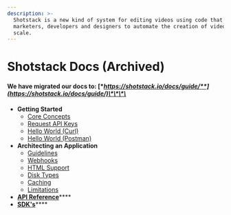 ```yaml
---
description: >-
  Shotstack is a new kind of system for editing videos using code that enables
  marketers, developers and designers to automate the creation of videos at
  scale.
---
```


# Shotstack Docs \(Archived\)

#### We have migrated our docs to: [**https://shotstack.io/docs/guide/**](https://shotstack.io/docs/guide/)\*\*\*\*

* **Getting Started**
  * [Core Concepts](https://shotstack.io/docs/guide/getting-started/core-concepts)
  * [Request API Keys](https://shotstack.io/docs/guide/getting-started/request-api-keys)
  * [Hello World \(Curl\)](https://shotstack.io/docs/guide/getting-started/hello-world-using-curl)
  * [Hello World \(Postman\)](https://shotstack.io/docs/guide/getting-started/hello-world-postman)
* **Architecting an Application**
  * [Guidelines](https://shotstack.io/docs/guide/architecting-an-application/guidelines)
  * [Webhooks](https://shotstack.io/docs/guide/architecting-an-application/webhooks)
  * [HTML Support](https://shotstack.io/docs/guide/architecting-an-application/html-support)
  * [Disk Types](https://shotstack.io/docs/guide/architecting-an-application/disk-types)
  * [Caching](https://shotstack.io/docs/guide/architecting-an-application/caching)
  * [Limitations](https://shotstack.io/docs/guide/architecting-an-application/limitations)
* [**API Reference**](https://shotstack.io/docs/guide/api-reference)\*\*\*\*
* [**SDK's**](https://shotstack.io/docs/guide/sdks)\*\*\*\*

